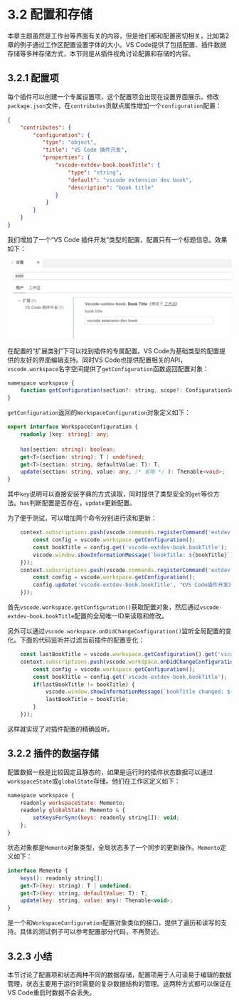 # 3.2 配置和存储

本章主题虽然是工作台等界面有关的内容，但是他们都和配置密切相关，比如第2章的例子通过工作区配置设置字体的大小。VS Code提供了包括配置、插件数据存储等多种存储方式，本节则是从插件视角讨论配置和存储的内容。

## 3.2.1 配置项

每个插件可以创建一个专属设置项，这个配置项会出现在设置界面展示。修改`package.json`文件，在`contributes`贡献点属性增加一个`configuration`配置：

```json
{
    "contributes": {
        "configuration": {
           "type": "object",
           "title": "VS Code 插件开发",
           "properties": {
               "vscode-extdev-book.bookTitle": {
                   "type": "string",
                   "default": "vscode extension dev book",
                   "description": "book title"
               }
            }
        }
    }
}
```

我们增加了一个“VS Code 插件开发”类型的配置，配置只有一个标题信息。效果如下：

![](../images/ch3.2-01.png)

在配置的“扩展类别”下可以找到插件的专属配置。VS Code为基础类型的配置提供的友好的界面编辑支持。同时VS Code也提供配置相关的API，`vscode.workspace`名字空间提供了`getConfiguration`函数返回配置对象：

```js
namespace workspace {
    function getConfiguration(section?: string, scope?: ConfigurationScope): WorkspaceConfiguration;
}
```

`getConfiguration`返回的`WorkspaceConfiguration`对象定义如下：

```ts
export interface WorkspaceConfiguration {
    readonly [key: string]: any;

    has(section: string): boolean;
    get<T>(section: string): T | undefined;
    get<T>(section: string, defaultValue: T): T;
    update(section: string, value: any, /* 省略 */ ): Thenable<void>;
}
```

其中`key`说明可以直接安装字典的方式读取，同时提供了类型安全的`get`等价方法。`has`判断配置是否存在，`update`更新配置。

为了便于测试，可以增加两个命令分别进行读和更新：

```js
    context.subscriptions.push(vscode.commands.registerCommand('extdev.showConfig', () => {
        const config = vscode.workspace.getConfiguration();
        const bookTitle = config.get('vscode-extdev-book.bookTitle');
        vscode.window.showInformationMessage(`bookTitle: ${bookTitle}`);
    }));
	context.subscriptions.push(vscode.commands.registerCommand('extdev.updateConfig', () => {
		const config = vscode.workspace.getConfiguration();
		config.update('vscode-extdev-book.bookTitle', "《VS Code插件开发》")
	}));
```

首先`vscode.workspace.getConfiguration()`获取配置对象，然后通过`vscode-extdev-book.bookTitle`配置的全局唯一ID来读取和修改。

另外可以通过`vscode.workspace.onDidChangeConfiguration()`监听全局配置的变化。下面的代码监听并过滤当前插件的配置变化：

```js
	const lastBookTitle = vscode.workspace.getConfiguration().get('vscode-extdev-book.bookTitle');
	context.subscriptions.push(vscode.workspace.onDidChangeConfiguration(() => {
		const config = vscode.workspace.getConfiguration();
		const bookTitle = config.get('vscode-extdev-book.bookTitle');
		if(lastBookTitle != bookTitle) {
			vscode.window.showInformationMessage(`bookTitle changed: ${bookTitle}`);
			lastBookTitle = bookTitle;
		}
	}));
```

这样就实现了对插件配置的精确监听。

## 3.2.2 插件的数据存储

配置数据一般是比较固定且静态的，如果是运行时的插件状态数据可以通过`workspaceState`或`globalState`存储。他们在工作区定义如下：

```js
namespace workspace {
    readonly workspaceState: Memento;
    readonly globalState: Memento & {
        setKeysForSync(keys: readonly string[]): void;
    };
}
```

状态对象都是`Memento`对象类型，全局状态多了一个同步的更新操作。`Memento`定义如下：

```js
interface Memento {
	keys(): readonly string[];
	get<T>(key: string): T | undefined;
	get<T>(key: string, defaultValue: T): T;
	update(key: string, value: any): Thenable<void>;
}
```

是一个和`WorkspaceConfiguration`配置对象类似的接口，提供了遍历和读写的支持。具体的测试例子可以参考配置部分代码，不再赘述。

## 3.2.3 小结

本节讨论了配置项和状态两种不同的数据存储，配置项用于人可读易于编辑的数据管理，状态主要用于运行时需要的复杂数据结构的管理。这两种方式都可以保证在VS Code重启时数据不会丢失。


